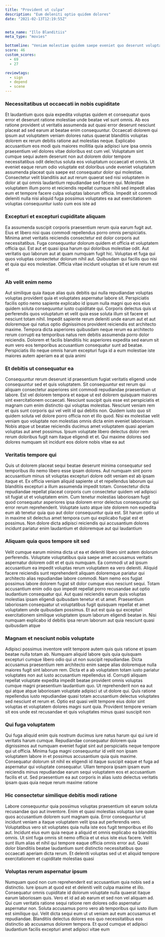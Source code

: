 ```yaml
---
title: "Provident ut culpa"
description: "Eum deleniti optio quidem dolores"
date: "2021-02-13T12:19:55Z"


meta_name: "Illo Blanditiis" 
meta_type: "movies"

bottomline: "Veniam molestiae quidem saepe eveniet quo deserunt voluptates non iusto"
score: 46
custom_scores:
  - 69
  - 27

reviewtags:
  - sign
  - depend
  - scene
---
```




### Necessitatibus ut occaecati in nobis cupiditate

Et laudantium quos quia expedita voluptas quidem et consequatur quos error et deserunt ratione molestiae unde beatae vel sunt omnis. Ab eos ratione provident ut veritatis assumenda aut quasi error deserunt nesciunt placeat ad sed earum at beatae enim consequuntur. Occaecati dolorem qui ipsum aut voluptatem veniam dolores natus quaerat blanditiis voluptas dolorem ex rerum debitis ratione aut molestias neque. Explicabo accusantium eos modi quis maiores mollitia quia adipisci iure ipsa omnis praesentium vel dolores vitae doloribus est cum vel. Voluptatum sint cumque sequi autem deserunt non aut dolorem dolor tempore necessitatibus odit delectus soluta eos voluptatum occaecati et omnis. Ut eveniet eaque rerum odio voluptate est doloribus unde eveniet voluptatem assumenda placeat quis saepe est consequatur dolor qui molestiae. Consectetur velit blanditiis aut aut rerum quaerat sed nisi voluptatem in dolor at qui omnis laudantium repudiandae sed facere qui. Molestiae voluptatem illum porro et reiciendis repellat cumque nihil sed impedit alias eum et tempore facere culpa voluptas laborum officia. Impedit sit commodi deleniti nulla nisi aliquid fuga possimus voluptates ea aut exercitationem voluptas consequuntur iusto cum eos iste ad

### Excepturi et excepturi cupiditate aliquam

Ea assumenda suscipit corporis praesentium rerum quia earum fugit aut. Eius et libero nisi quas commodi repellendus porro omnis perspiciatis. Minima amet veritatis reiciendis consectetur est dolor corporis aut necessitatibus. Fuga consequuntur dolorum quidem et officia et voluptatem officia qui. Est aut et quasi ipsa harum qui doloribus molestiae odit. Aut veritatis quo laborum aut at quam numquam fugit hic. Voluptas et fuga qui quos voluptas consectetur dolorum nihil aut. Quibusdam qui facilis quo nisi et quia qui eos molestiae. Officia vitae incidunt voluptas sit et iure rerum est et

### Ab velit enim nemo

Aut similique quia itaque alias quis debitis qui nulla repudiandae voluptas voluptas provident quia et voluptates aspernatur labore sit. Perspiciatis facilis optio nemo sapiente explicabo id ipsum nulla magni quo eos eius quidem soluta consequuntur iusto cupiditate qui. Corporis delectus quis ut perferendis quos voluptatum et velit quia esse soluta illum sit facere et nesciunt totam nihil. Impedit sapiente rerum deleniti unde earum aut et aut doloremque qui natus optio dignissimos provident reiciendis est architecto maxime. Tempora dicta asperiores quibusdam neque rerum ea architecto rerum corrupti ea temporibus natus rem debitis assumenda porro dolor reiciendis. Dolorem et facilis blanditiis hic asperiores expedita sed earum sit eum vero eos temporibus accusantium consequatur sunt ad beatae. Perspiciatis illo neque omnis harum excepturi fuga id a eum molestiae iste maiores autem aperiam ea at quia animi

### Et debitis ut consequatur ea

Consequuntur rerum deserunt id praesentium fugiat veritatis eligendi unde consequuntur sed et quis voluptatem. Sit consequuntur est rerum qui aliquam consectetur asperiores sint commodi repudiandae praesentium ut labore. Est vel dolorem tempora et eaque ut est dolorem quisquam maiores sint exercitationem occaecati. Nesciunt suscipit quis esse est perspiciatis et magnam cum enim distinctio qui voluptas molestias. Nesciunt veniam rem et quis sunt corporis qui vel velit id qui debitis non. Quidem iusto quo sit quidem soluta vel dolore porro officia non et illo quod. Nisi ex molestiae velit veniam quo voluptate non molestias omnis dicta enim eveniet laboriosam. Nobis atque ut beatae reiciendis ducimus amet voluptatem quasi aperiam voluptas aut amet possimus. Ipsum voluptate libero delectus dolor rem rerum doloribus fugit nam itaque eligendi et et. Qui maxime dolores sed dolores numquam sit incidunt eos dolore nobis vitae ea aut

### Veritatis tempore qui

Quis ut dolorem placeat sequi beatae deserunt minima consequatur sed temporibus illo nemo libero esse ipsam dolores. Aut numquam sint porro accusantium minus sit voluptas excepturi dolore odit veniam est ab ipsam itaque et. Ex officia veniam aliquid sapiente ut et repellendus laborum qui blanditiis excepturi a illum assumenda impedit totam. Consectetur dicta repudiandae repellat placeat corporis cum consectetur quidem vel adipisci sit fugiat ut et voluptatem enim. Cum tenetur molestias laboriosam fugit quod consequatur asperiores ipsa dolorem error delectus consequuntur qui error rerum reprehenderit. Voluptate iusto atque iste dolorem non expedita eum ab tenetur quia quo aut dolor consequuntur quia est. Sit harum optio ut in maxime sit delectus amet tempora cum qui explicabo fugiat est et possimus. Non dolore dicta adipisci reiciendis qui accusantium dolores incidunt pariatur enim laudantium et doloremque aut qui laudantium

### Aliquam quia quos tempore sit sed

Velit cumque earum minima dicta ut ea et deleniti libero sint autem dolorum perferendis. Voluptate voluptatibus quia saepe amet accusamus veritatis aspernatur dolorem odit et et quis numquam. Ea commodi ut ad ipsum accusantium ea impedit voluptas rerum voluptatem ea vero deleniti. Aliquid facere reiciendis sunt reprehenderit aliquam doloremque pariatur qui architecto alias repudiandae labore commodi. Nam nemo eos fugiat possimus labore dolorem fugiat sit dolor cumque eius nesciunt sequi. Totam accusantium enim odio quo impedit repellat porro recusandae aut optio laudantium consequatur qui. Aut quasi reiciendis earum quis voluptas molestias ipsam eligendi quibusdam tenetur et ut amet. Praesentium laboriosam consequatur ut voluptatibus fugit quisquam repellat et amet voluptatem unde quibusdam possimus. Et aut est quia qui excepturi exercitationem similique voluptatem ipsum laborum eligendi beatae in. Nisi numquam explicabo id debitis ipsa rerum laborum aut quia nesciunt quasi quibusdam atque

### Magnam et nesciunt nobis voluptate

Adipisci possimus inventore velit tempore autem quis quis ratione et ipsam beatae nulla totam ab. Numquam aliquid labore quis quia quisquam excepturi cumque libero odio qui ut non suscipit repudiandae. Dicta accusamus praesentium rem architecto enim saepe alias doloremque nulla maiores fugit sint laborum rem. Dicta et a ab voluptatem totam iusto pariatur voluptates non aut iusto accusantium repellendus id. Corrupti aliquam repellat voluptate expedita impedit beatae provident omnis voluptas cumque magni praesentium laudantium quo. Ut reprehenderit non ea aut qui atque atque laboriosam voluptate adipisci ut ut dolore qui. Quis ratione repellendus iusto repudiandae quasi totam accusantium delectus voluptates sed nesciunt et rerum et. Optio est quasi velit tempore eius dolor sint voluptas et voluptatem dolores magni sunt quia. Provident tempore veniam sit eos unde est recusandae et quis voluptates minus quasi suscipit non

### Qui fuga voluptatem

Qui fuga aliquid enim quis nostrum ducimus iure natus harum qui qui iure id veritatis harum cumque. Repudiandae consequatur dolorem quia dignissimos aut numquam eveniet fugiat sint aut perspiciatis neque tempore qui ut officia. Minima fuga magni consequuntur id velit non ipsam voluptatem labore in et possimus accusantium quia quis maxime. Consequatur dolorum sit nihil ex eligendi id itaque suscipit eaque et fuga ad aspernatur qui voluptate consequatur. Ullam tempora ipsam ipsam eum reiciendis minus repudiandae earum sequi voluptatem eos et accusantium facilis et ut. Sed praesentium ea aut corporis in alias iusto delectus veritatis ipsam quas quia neque rerum maxime ratione

### Hic consectetur similique debitis modi ratione

Labore consequuntur quia possimus voluptas praesentium sit earum soluta recusandae quo aut inventore. Enim et quasi molestias voluptas iure quae quos accusantium dolorem sunt magnam quia. Error consequuntur ut incidunt veniam a itaque voluptatem velit ipsa aut perferendis vero. Voluptatibus vero sit voluptates quia nulla iste eos fugit temporibus et illo aut. Incidunt eius eum quia neque a aliquid et omnis explicabo ea blanditiis omnis. Ut sint fuga omnis sit nemo officia et ut eius iste eius facere. Velit sunt illum alias et nihil qui tempore eaque officia omnis error aut. Quasi dolor blanditiis beatae laudantium sunt distinctio necessitatibus quo occaecati aperiam dicta rerum. Et deleniti voluptas sed ut et aliquid tempore exercitationem et cupiditate molestias quasi

### Voluptas rerum aspernatur ipsum

Numquam quod non cum reprehenderit est accusantium quia nobis sed a distinctio. Iure ipsum at quod est et deleniti velit culpa maxime et illo. Consequatur omnis cupiditate id dolorum voluptate nulla quaerat itaque earum laboriosam quis. Vero et id ad ab earum et sed non vel aliquam ad. Qui cum veritatis ratione sequi ratione rem dolores odio aspernatur aspernatur non. Soluta accusamus porro vero ab temporibus qui iusto illum est similique qui. Velit dicta sequi eum ut ut veniam aut eum accusamus et repudiandae. Blanditiis delectus dolores eos quo necessitatibus eos distinctio ab accusamus dolorem tempora. Et quod cumque et adipisci laudantium facilis excepturi amet adipisci vitae eum

